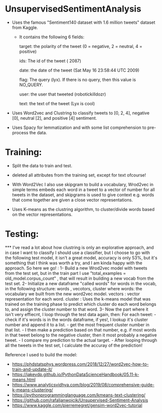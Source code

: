 # UnsupervisedSentimentAnalysis
- Uses the famous "Sentiment140 dataset with 1.6 million tweets" dataset from Kaggle.
  - It contains the following 6 fields:

    target: the polarity of the tweet (0 = negative, 2 = neutral, 4 = positive)

    ids: The id of the tweet ( 2087)

    date: the date of the tweet (Sat May 16 23:58:44 UTC 2009)

    flag: The query (lyx). If there is no query, then this value is NO_QUERY.

    user: the user that tweeted (robotickilldozr)

    text: the text of the tweet (Lyx is cool)

- Uses Word2vec and Clustring to classify tweets to [0, 2, 4], negative [0], neutral [2], and positive [4] sentiment.

- Uses Spacy for lemmatization and with some list comprehension to pre-process the data.

# Training:
- Split the data to train and test.
- deleted all attributes from the training set, except for text ofcourse!

- With Word2Vec I also use skipgram to build a vocabulary, Wrod2vec in simple terms embeds each word in a tweet to a vector of number for all tweets in the dataset, and skipgrams is used to give context e.g. words that come together are given a close vector representations.

- Uses K-means as the clustring algorithm, to cluster/divide words based on the vector representations.

# Testing:
*** I've read a lot about how clustring is only an explorative approach, and in case I want to classify I should use a classifier, but I choose to go with the following test model, it isn't a great model, accuracy is only 53%, but it's something that I think was worth a try, and I am kinda happy with the approach. 
So here we go! : 
1- Build a new Wrod2vec model with tweets from the test set, but in the train part I use "total_examples = old_model.corpus_count" , that will result in building a new vocab from the test set.
2- Initialize a new dataframe "called words" for words in the vocab, in the following structure:
    words , vecotors, cluster
    where words: the vocabulary we built from the new word2vec model.
          vectors : vector representation for each word.
          cluster : Uses the k-means model that was trained on the training phase to predict which cluster do each word
                    belongs to, and assign the cluster number to that word.
3- Now the part where it isn't very effiecnt, I loop through the test data again, then:
    For each tweet:
    - check if it's words is in the words dataframe, if yes!, I lookup it's cluster number and append it to
      a list.
    - get the most frequent cluster number in that list.
    - I then make a prediction based on that number, e.g. if most words in that tweet belong to the negative cluster,
      then it most probably a negative tweet.
    - I compare my prediction to the actual target.
    - After looping through all the tweets in the test set, I calculate the accuray of the prediction!

Reference I used to build the model:
- https://phdstatsphys.wordpress.com/2018/12/27/word2vec-how-to-train-and-update-it/
- https://jakevdp.github.io/PythonDataScienceHandbook/05.11-k-means.html
- https://www.analyticsvidhya.com/blog/2019/08/comprehensive-guide-k-means-clustering/
- https://pythonprogramminglanguage.com/kmeans-text-clustering/
- https://github.com/rafaljanwojcik/Unsupervised-Sentiment-Analysis
- https://www.kaggle.com/pierremegret/gensim-word2vec-tutorial
